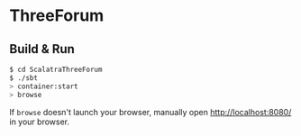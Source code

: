 # ThreeForum #

## Build & Run ##

```sh
$ cd ScalatraThreeForum
$ ./sbt
> container:start
> browse
```

If `browse` doesn't launch your browser, manually open [http://localhost:8080/](http://localhost:8080/) in your browser.
